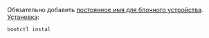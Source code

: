 Обязательно добавить [постоянное имя для блочного устройства](https://wiki.archlinux.org/title/%D0%9F%D0%BE%D1%81%D1%82%D0%BE%D1%8F%D0%BD%D0%BD%D1%8B%D0%B5_%D0%B8%D0%BC%D0%B5%D0%BD%D0%B0_%D0%B4%D0%BB%D1%8F_%D0%B1%D0%BB%D0%BE%D1%87%D0%BD%D1%8B%D1%85_%D1%83%D1%81%D1%82%D1%80%D0%BE%D0%B9%D1%81%D1%82%D0%B2#%D0%9F%D0%B0%D1%80%D0%B0%D0%BC%D0%B5%D1%82%D1%80%D1%8B_%D1%8F%D0%B4%D1%80%D0%B0).
[Установка](https://wiki.archlinux.org/title/Systemd-boot_(%D0%A0%D1%83%D1%81%D1%81%D0%BA%D0%B8%D0%B9)#%D0%9D%D0%B0%D1%81%D1%82%D1%80%D0%BE%D0%B9%D0%BA%D0%B0_%D0%B7%D0%B0%D0%B3%D1%80%D1%83%D0%B7%D1%87%D0%B8%D0%BA%D0%B0):
```bash
bootctl instal
```

